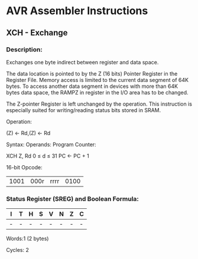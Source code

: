 AVR Assembler Instructions
==========================

XCH - Exchange
--------------

### <a href="" id="N1A6AD"></a> Description:

Exchanges one byte indirect between register and data space.

The data location is pointed to by the Z (16 bits) Pointer Register in the Register File. Memory access is limited to the current data segment of 64K bytes. To access another data segment in devices with more than 64K bytes data space, the RAMPZ in register in the I/O area has to be changed.

The Z-pointer Register is left unchanged by the operation. This instruction is especially suited for writing/reading status bits stored in SRAM.

Operation:

(Z) ← Rd,(Z) ← Rd

Syntax: Operands: Program Counter:

XCH Z, Rd 0 ≤ d ≤ 31 PC ← PC + 1

16-bit Opcode:

|      |      |      |      |
|------|------|------|------|
| 1001 | 000r | rrrr | 0100 |

### <a href="" id="N1A6E4"></a> Status Register (SREG) and Boolean Formula:

| I   | T   | H   | S   | V   | N   | Z   | C   |
|-----|-----|-----|-----|-----|-----|-----|-----|
| -   | -   | -   | -   | -   | -   | -   | -   |

Words:1 (2 bytes)

Cycles: 2

